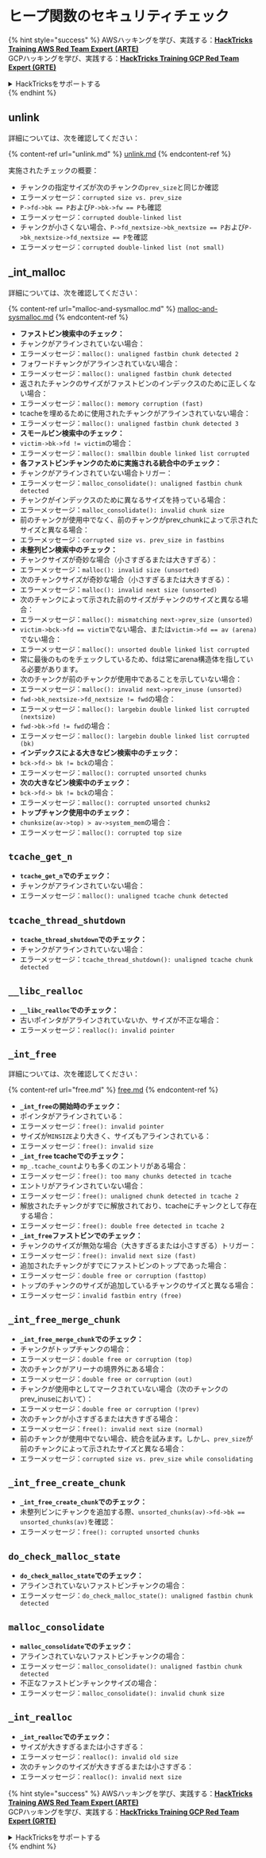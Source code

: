# ヒープ関数のセキュリティチェック

{% hint style="success" %}
AWSハッキングを学び、実践する：<img src="/.gitbook/assets/arte.png" alt="" data-size="line">[**HackTricks Training AWS Red Team Expert (ARTE)**](https://training.hacktricks.xyz/courses/arte)<img src="/.gitbook/assets/arte.png" alt="" data-size="line">\
GCPハッキングを学び、実践する：<img src="/.gitbook/assets/grte.png" alt="" data-size="line">[**HackTricks Training GCP Red Team Expert (GRTE)**<img src="/.gitbook/assets/grte.png" alt="" data-size="line">](https://training.hacktricks.xyz/courses/grte)

<details>

<summary>HackTricksをサポートする</summary>

* [**サブスクリプションプラン**](https://github.com/sponsors/carlospolop)を確認してください！
* **💬 [**Discordグループ**](https://discord.gg/hRep4RUj7f)または[**Telegramグループ**](https://t.me/peass)に参加するか、**Twitter** 🐦 [**@hacktricks\_live**](https://twitter.com/hacktricks\_live)**をフォローしてください。**
* **[**HackTricks**](https://github.com/carlospolop/hacktricks)および[**HackTricks Cloud**](https://github.com/carlospolop/hacktricks-cloud)のGitHubリポジトリにPRを提出してハッキングトリックを共有してください。**

</details>
{% endhint %}

## unlink

詳細については、次を確認してください：

{% content-ref url="unlink.md" %}
[unlink.md](unlink.md)
{% endcontent-ref %}

実施されたチェックの概要：

* チャンクの指定サイズが次のチャンクの`prev_size`と同じか確認
* エラーメッセージ：`corrupted size vs. prev_size`
* `P->fd->bk == P`および`P->bk->fw == P`も確認
* エラーメッセージ：`corrupted double-linked list`
* チャンクが小さくない場合、`P->fd_nextsize->bk_nextsize == P`および`P->bk_nextsize->fd_nextsize == P`を確認
* エラーメッセージ：`corrupted double-linked list (not small)`

## \_int\_malloc

詳細については、次を確認してください：

{% content-ref url="malloc-and-sysmalloc.md" %}
[malloc-and-sysmalloc.md](malloc-and-sysmalloc.md)
{% endcontent-ref %}

* **ファストビン検索中のチェック：**
* チャンクがアラインされていない場合：
* エラーメッセージ：`malloc(): unaligned fastbin chunk detected 2`
* フォワードチャンクがアラインされていない場合：
* エラーメッセージ：`malloc(): unaligned fastbin chunk detected`
* 返されたチャンクのサイズがファストビンのインデックスのために正しくない場合：
* エラーメッセージ：`malloc(): memory corruption (fast)`
* tcacheを埋めるために使用されたチャンクがアラインされていない場合：
* エラーメッセージ：`malloc(): unaligned fastbin chunk detected 3`
* **スモールビン検索中のチェック：**
* `victim->bk->fd != victim`の場合：
* エラーメッセージ：`malloc(): smallbin double linked list corrupted`
* **各ファストビンチャンクのために実施される統合中のチェック：**
* チャンクがアラインされていない場合トリガー：
* エラーメッセージ：`malloc_consolidate(): unaligned fastbin chunk detected`
* チャンクがインデックスのために異なるサイズを持っている場合：
* エラーメッセージ：`malloc_consolidate(): invalid chunk size`
* 前のチャンクが使用中でなく、前のチャンクがprev\_chunkによって示されたサイズと異なる場合：
* エラーメッセージ：`corrupted size vs. prev_size in fastbins`
* **未整列ビン検索中のチェック：**
* チャンクサイズが奇妙な場合（小さすぎるまたは大きすぎる）：
* エラーメッセージ：`malloc(): invalid size (unsorted)`
* 次のチャンクサイズが奇妙な場合（小さすぎるまたは大きすぎる）：
* エラーメッセージ：`malloc(): invalid next size (unsorted)`
* 次のチャンクによって示された前のサイズがチャンクのサイズと異なる場合：
* エラーメッセージ：`malloc(): mismatching next->prev_size (unsorted)`
* `victim->bck->fd == victim`でない場合、または`victim->fd == av (arena)`でない場合：
* エラーメッセージ：`malloc(): unsorted double linked list corrupted`
* 常に最後のものをチェックしているため、fdは常にarena構造体を指している必要があります。
* 次のチャンクが前のチャンクが使用中であることを示していない場合：
* エラーメッセージ：`malloc(): invalid next->prev_inuse (unsorted)`
* `fwd->bk_nextsize->fd_nextsize != fwd`の場合：
* エラーメッセージ：`malloc(): largebin double linked list corrupted (nextsize)`
* `fwd->bk->fd != fwd`の場合：
* エラーメッセージ：`malloc(): largebin double linked list corrupted (bk)`
* **インデックスによる大きなビン検索中のチェック：**
* `bck->fd-> bk != bck`の場合：
* エラーメッセージ：`malloc(): corrupted unsorted chunks`
* **次の大きなビン検索中のチェック：**
* `bck->fd-> bk != bck`の場合：
* エラーメッセージ：`malloc(): corrupted unsorted chunks2`
* **トップチャンク使用中のチェック：**
* `chunksize(av->top) > av->system_mem`の場合：
* エラーメッセージ：`malloc(): corrupted top size`

## `tcache_get_n`

* **`tcache_get_n`でのチェック：**
* チャンクがアラインされていない場合：
* エラーメッセージ：`malloc(): unaligned tcache chunk detected`

## `tcache_thread_shutdown`

* **`tcache_thread_shutdown`でのチェック：**
* チャンクがアラインされていない場合：
* エラーメッセージ：`tcache_thread_shutdown(): unaligned tcache chunk detected`

## `__libc_realloc`

* **`__libc_realloc`でのチェック：**
* 古いポインタがアラインされていないか、サイズが不正な場合：
* エラーメッセージ：`realloc(): invalid pointer`

## `_int_free`

詳細については、次を確認してください：

{% content-ref url="free.md" %}
[free.md](free.md)
{% endcontent-ref %}

* **`_int_free`の開始時のチェック：**
* ポインタがアラインされている：
* エラーメッセージ：`free(): invalid pointer`
* サイズが`MINSIZE`より大きく、サイズもアラインされている：
* エラーメッセージ：`free(): invalid size`
* **`_int_free` tcacheでのチェック：**
* `mp_.tcache_count`よりも多くのエントリがある場合：
* エラーメッセージ：`free(): too many chunks detected in tcache`
* エントリがアラインされていない場合：
* エラーメッセージ：`free(): unaligned chunk detected in tcache 2`
* 解放されたチャンクがすでに解放されており、tcacheにチャンクとして存在する場合：
* エラーメッセージ：`free(): double free detected in tcache 2`
* **`_int_free`ファストビンでのチェック：**
* チャンクのサイズが無効な場合（大きすぎるまたは小さすぎる）トリガー：
* エラーメッセージ：`free(): invalid next size (fast)`
* 追加されたチャンクがすでにファストビンのトップであった場合：
* エラーメッセージ：`double free or corruption (fasttop)`
* トップのチャンクのサイズが追加しているチャンクのサイズと異なる場合：
* エラーメッセージ：`invalid fastbin entry (free)`

## **`_int_free_merge_chunk`**

* **`_int_free_merge_chunk`でのチェック：**
* チャンクがトップチャンクの場合：
* エラーメッセージ：`double free or corruption (top)`
* 次のチャンクがアリーナの境界外にある場合：
* エラーメッセージ：`double free or corruption (out)`
* チャンクが使用中としてマークされていない場合（次のチャンクのprev\_inuseにおいて）：
* エラーメッセージ：`double free or corruption (!prev)`
* 次のチャンクが小さすぎるまたは大きすぎる場合：
* エラーメッセージ：`free(): invalid next size (normal)`
* 前のチャンクが使用中でない場合、統合を試みます。しかし、`prev_size`が前のチャンクによって示されたサイズと異なる場合：
* エラーメッセージ：`corrupted size vs. prev_size while consolidating`

## **`_int_free_create_chunk`**

* **`_int_free_create_chunk`でのチェック：**
* 未整列ビンにチャンクを追加する際、`unsorted_chunks(av)->fd->bk == unsorted_chunks(av)`を確認：
* エラーメッセージ：`free(): corrupted unsorted chunks`

## `do_check_malloc_state`

* **`do_check_malloc_state`でのチェック：**
* アラインされていないファストビンチャンクの場合：
* エラーメッセージ：`do_check_malloc_state(): unaligned fastbin chunk detected`

## `malloc_consolidate`

* **`malloc_consolidate`でのチェック：**
* アラインされていないファストビンチャンクの場合：
* エラーメッセージ：`malloc_consolidate(): unaligned fastbin chunk detected`
* 不正なファストビンチャンクサイズの場合：
* エラーメッセージ：`malloc_consolidate(): invalid chunk size`

## `_int_realloc`

* **`_int_realloc`でのチェック：**
* サイズが大きすぎるまたは小さすぎる：
* エラーメッセージ：`realloc(): invalid old size`
* 次のチャンクのサイズが大きすぎるまたは小さすぎる：
* エラーメッセージ：`realloc(): invalid next size`

{% hint style="success" %}
AWSハッキングを学び、実践する：<img src="/.gitbook/assets/arte.png" alt="" data-size="line">[**HackTricks Training AWS Red Team Expert (ARTE)**](https://training.hacktricks.xyz/courses/arte)<img src="/.gitbook/assets/arte.png" alt="" data-size="line">\
GCPハッキングを学び、実践する：<img src="/.gitbook/assets/grte.png" alt="" data-size="line">[**HackTricks Training GCP Red Team Expert (GRTE)**<img src="/.gitbook/assets/grte.png" alt="" data-size="line">](https://training.hacktricks.xyz/courses/grte)

<details>

<summary>HackTricksをサポートする</summary>

* [**サブスクリプションプラン**](https://github.com/sponsors/carlospolop)を確認してください！
* **💬 [**Discordグループ**](https://discord.gg/hRep4RUj7f)または[**Telegramグループ**](https://t.me/peass)に参加するか、**Twitter** 🐦 [**@hacktricks\_live**](https://twitter.com/hacktricks\_live)**をフォローしてください。**
* **[**HackTricks**](https://github.com/carlospolop/hacktricks)および[**HackTricks Cloud**](https://github.com/carlospolop/hacktricks-cloud)のGitHubリポジトリにPRを提出してハッキングトリックを共有してください。**

</details>
{% endhint %}
